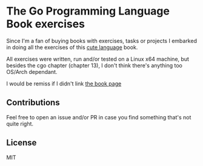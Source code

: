 # The Go Programming Language Book exercises

Since I'm a fan of buying books with exercises, tasks or projects I embarked
in doing all the exercises of this [cute language](https://golang.org/) book.

All exercises were written, run and/or tested on a Linux x64 machine, but
besides the cgo chapter (chapter 13), I don't think there's anything too
OS/Arch dependant.

I would be remiss if I didn't link [the book page](https://www.gopl.io/)

## Contributions

Feel free to open an issue and/or PR in case you find something that's not
quite right.

## License 

MIT 

